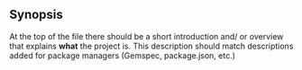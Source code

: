 ## Synopsis

At the top of the file there should be a short introduction and/ or overview that explains **what** the project is. This description should match descriptions added for package managers (Gemspec, package.json, etc.)

